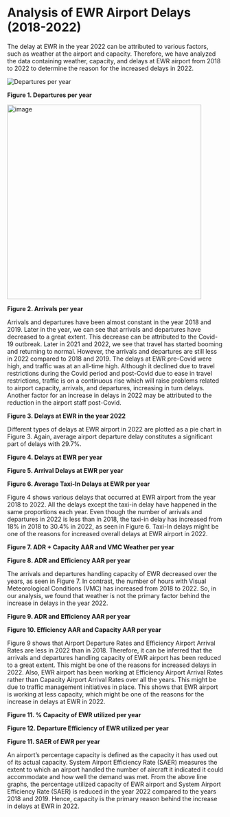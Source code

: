 # Analysis of EWR Airport Delays (2018-2022)

The delay at EWR in the year 2022 can be attributed to various factors, such as weather at the airport and capacity. Therefore, we have analyzed the data containing weather, capacity, and delays at EWR airport from 2018 to 2022 to determine the reason for the increased delays in 2022.

![Departures per year](https://github.com/muralikrishna02/EWR-Flight-Delays-Public-Opinion-Analysis/assets/37668819/73f82cda-722c-4e5f-947c-91c100f98b12)

**Figure 1. Departures per year**

<img width="452" alt="image" src="https://github.com/muralikrishna02/EWR-Flight-Delays-Public-Opinion-Analysis/assets/37668819/e9c3a467-fbc1-43e7-ab39-28729377ce02">

**Figure 2. Arrivals per year**

Arrivals and departures have been almost constant in the year 2018 and 2019. Later in the year, we can see that arrivals and departures have decreased to a great extent. This decrease can be attributed to the Covid-19 outbreak. Later in 2021 and 2022, we see that travel has started booming and returning to normal. However, the arrivals and departures are still less in 2022 compared to 2018 and 2019. The delays at EWR pre-Covid were high, and traffic was at an all-time high. Although it declined due to travel restrictions during the Covid period and post-Covid due to ease in travel restrictions, traffic is on a continuous rise which will raise problems related to airport capacity, arrivals, and departures, increasing in turn delays. Another factor for an increase in delays in 2022 may be attributed to the reduction in the airport staff post-Covid.

**Figure 3. Delays at EWR in the year 2022**

Different types of delays at EWR airport in 2022 are plotted as a pie chart in Figure 3. Again, average airport departure delay constitutes a significant part of delays with 29.7%.

**Figure 4. Delays at EWR per year**

**Figure 5. Arrival Delays at EWR per year**

**Figure 6. Average Taxi-In Delays at EWR per year**

Figure 4 shows various delays that occurred at EWR airport from the year 2018 to 2022. All the delays except the taxi-in delay have happened in the same proportions each year. Even though the number of arrivals and departures in 2022 is less than in 2018, the taxi-in delay has increased from 18% in 2018 to 30.4% in 2022, as seen in Figure 6. Taxi-In delays might be one of the reasons for increased overall delays at EWR airport in 2022.

**Figure 7. ADR + Capacity AAR and VMC Weather per year**

**Figure 8. ADR and Efficiency AAR per year**

The arrivals and departures handling capacity of EWR decreased over the years, as seen in Figure 7. In contrast, the number of hours with Visual Meteorological Conditions (VMC) has increased from 2018 to 2022. So, in our analysis, we found that weather is not the primary factor behind the increase in delays in the year 2022.

**Figure 9. ADR and Efficiency AAR per year**

**Figure 10. Efficiency AAR and Capacity AAR per year**

Figure 9 shows that Airport Departure Rates and Efficiency Airport Arrival Rates are less in 2022 than in 2018. Therefore, it can be inferred that the arrivals and departures handling capacity of EWR airport has been reduced to a great extent. This might be one of the reasons for increased delays in 2022. Also, EWR airport has been working at Efficiency Airport Arrival Rates rather than Capacity Airport Arrival Rates over all the years. This might be due to traffic management initiatives in place. This shows that EWR airport is working at less capacity, which might be one of the reasons for the increase in delays at EWR in 2022.

**Figure 11. % Capacity of EWR utilized per year**

**Figure 12. Departure Efficiency of EWR utilized per year**

**Figure 11. SAER of EWR per year**

An airport’s percentage capacity is defined as the capacity it has used out of its actual capacity. System Airport Efficiency Rate (SAER) measures the extent to which an airport handled the number of aircraft it indicated it could accommodate and how well the demand was met. From the above line graphs, the percentage utilized capacity of EWR airport and System Airport Efficiency Rate (SAER) is reduced in the year 2022 compared to the years 2018 and 2019. Hence, capacity is the primary reason behind the increase in delays at EWR in 2022.
